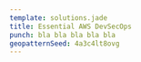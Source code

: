 ```yaml
---
template: solutions.jade
title: Essential AWS DevSecOps
punch: bla bla bla bla bla
geopatternSeed: 4a3c4lt8ovg
---
```


